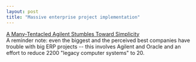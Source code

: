```yaml
---
layout: post
title: "Massive enterprise project implementation"
---
```




<a href="http://www.nytimes.com/2002/08/26/technology/26AGIL.html">A Many-Tentacled Agilent Stumbles Toward Simplicity</a><br>
A reminder note: even the biggest and the perceived best companies have trouble with big ERP projects -- this involves Agilent and Oracle and an effort to reduce 2200 "legacy computer systems" to 20.


